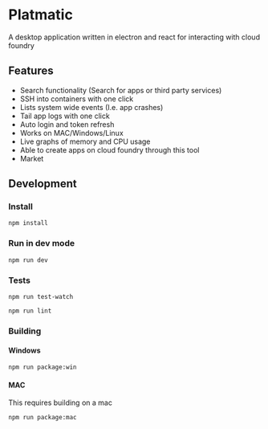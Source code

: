 # Platmatic

A desktop application written in electron and react for interacting with cloud foundry

[logo]: ./demo/demo.gif "Logo Title Text 2"

## Features

* Search functionality (Search for apps or third party services)
* SSH into containers with one click
* Lists system wide events (I.e. app crashes)
* Tail app logs with one click
* Auto login and token refresh
* Works on MAC/Windows/Linux
* Live graphs of memory and CPU usage
* Able to create apps on cloud foundry through this tool
* Market

## Development

### Install

``
npm install
``

### Run in dev mode

```
npm run dev
```

### Tests

```
npm run test-watch
```

```
npm run lint
```

### Building

#### Windows

```
npm run package:win
```

#### MAC

This requires building on a mac

```
npm run package:mac
```
